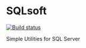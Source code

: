 # SQLsoft
[![Build status](https://ci.appveyor.com/api/projects/status/89nya6e1jsf1g939/branch/master?svg=true)](https://ci.appveyor.com/project/matt40k/sqlsoft/branch/master)

Simple Utilities for SQL Server
